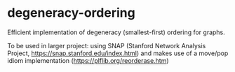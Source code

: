 # degeneracy-ordering
Efficient implementation of degeneracy (smallest-first) ordering for graphs.

To be used in larger project: using SNAP (Stanford Network Analysis Project, https://snap.stanford.edu/index.html) 
and makes use of a move/pop idiom implementation (https://plflib.org/reorderase.htm)
